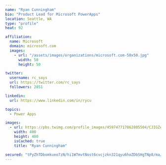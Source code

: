 ```yaml
---
name: "Ryan Cunningham"
bio: "Product Lead for Microsoft PowerApps"
location: Seattle, WA
type: "profile"
heat: 92

affiliation:
  name: Microsoft
  domain: microsoft.com
  images:
    - url: "/assets/images/organizations/microsoft.com-50x50.jpg"
      width: 50
      height: 50

twitter:
  username: rc_says
  url: https://twitter.com/rc_says
  followers: 2851

linkedin:
  url: https://www.linkedin.com/in/rycu

topics:
  - Power Apps

images:
  - url: https://pbs.twimg.com/profile_images/459747717862805504/CJIGZejd_400x400.png
    width: 400
    height: 400
    isCached: true
    title: "Ryan Cunningham"

secured: "tPyZhTDbomkueo7zN/hi1W7mvtNost6cvcjzkn321qyu6hoZDbSHgTNp8/ma/k8D17gBnwl7jtLDl4gRGU+taKrT3sF7/+fye1G6aSyEa99xDVontNbU+WtwCZJ3VaFs/TIp0d4cKjSpQcw6wOL1khvuyk9E9pZFaHdiTRq5WMDOWlnje6ej3kFVZxvVv2THZSu14WnxsJKITirm/tW0Aja3bTUs+LnahbhsRCsBUYMMunJG+W3Zyn+YpydrqnLDh7ADzFyf7XdFKy+QAOQ9NDA9OjTTrUIjeRFtAS6HBY7IFFITbsRPvtD0Ps+nPs38x5lij21UokQ2pWXtCjdrYfF5IHvUTHE9xFhSPsA9pGP3yzPiGFYpQHu6K3gr+6Z9umGtZa+rziH0t5n/FvV5BrTIiPAp4eTdfUXmftUiZUM=;gYzFc68MMFsGKhLxu8FNyg=="
---
```



